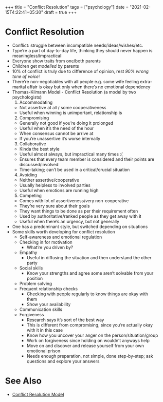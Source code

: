 +++
title = "Conflict Resolution"
tags = ["psychology"]
date = "2021-02-15T4:22:41+05:30"
draft = true
+++

# Conflict Resolution

* Conflict: struggle between incompatible needs/ideas/wishes/etc.
* Type’re a part of day-to-day life, thinking they should never happen is meaningless/impractical
* Everyone show traits from one/both parents
* Children get _modelled_ by parents
* 10% of conflict is truly due to difference of opinion, rest _90% wrong tone of voice_!
* There’re non-negotiables with all people e.g. some wife feeling extra-marital affair is okay but only when there’s no emotional dependency
* Thomas-Kilmann Model - Conflict Resolution (a model by two psychologists)
  1. Accommodating
    - Not assertive at all / some cooperativeness
    - Useful when winning is unimportant, relationship is
  2. Compromising
    - Generally not good if you’re doing it prolonged
    - Useful when it’s the need of the hour
    - When consensus cannot be arrive at
    - If you’re unassertive it’s worse internally
  3. Collaborative
    - Kinda the best style
    - Useful almost always, but impractical many times :(
    - Ensures that every team member is considered and their points are discussed/involved
    - Time-taking; can’t be used in a critical/crucial situation
  4. Avoiding
    - Neither assertive/cooperative
    - Usually helpless to involved parties
    - Useful when emotions are running high
  5. Competing
    - Comes with lot of assertiveness/very non-cooperative
    - They’re very sure about their goals
    - They want things to be done as per their requirement often
    - Used by authoritative/ranked people as they get away with it
    - Useful when there’s an urgency, but not generally
* One has a predominant style, but switched depending on situations
* Some skills worth developing for conflict resolution
  - Self-awareness and emotional regulation
  - Checking in for motivation
    * What’re you driven by?
  - Empathy
    * Useful in diffusing the situation and then understand the other party
  - Social skills
    * Know your strengths and agree some aren’t solvable from your position
  - Problem solving
  - Frequent relationship checks
    * Checking with people regularly to know things are okay with them
    * Show your availability
  - Communication skills
  - Forgiveness
    * Research says it’s sort of the best way
    * This is different from compromising, since you’re actually okay with it in this case
    * Know how you uncover your anger on the person/situation/group
    * Work on forgiveness since holding on wouldn’t anyways help
    * Move on and discover and release yourself from your own emotional prison
    * Needs enough preparation, not simple, done step-by-step; ask questions and explore your answers

# See Also

* [Conflict Resolution Model](http://www.managetrainlearn.com/page/conflict-resolution-model)
